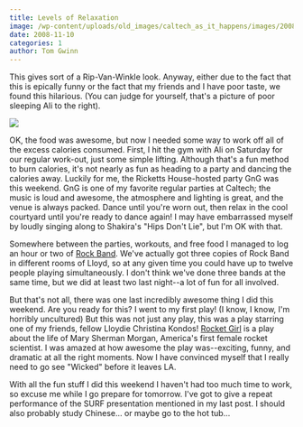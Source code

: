 ```yaml
---
title: Levels of Relaxation
image: /wp-content/uploads/old_images/caltech_as_it_happens/images/2008/11/10/blog3_2.jpg
date: 2008-11-10
categories: 1
author: Tom Gwinn
---
```



This gives sort of a Rip-Van-Winkle look. Anyway, either due to the fact that this is epically funny or the fact that my friends and I have poor taste, we found this hilarious. (You can judge for yourself, that's a picture of poor sleeping Ali to the right).


![](/old_images/caltech_as_it_happens/images/2008/11/09/blog2_3.jpg)

OK, the food was awesome, but now I needed some way to work off all of the excess calories consumed. First, I hit the gym with Ali on Saturday for our regular work-out, just some simple lifting. Although that's a fun method to burn calories, it's not nearly as fun as heading to a party and dancing the calories away. Luckily for me, the Ricketts House-hosted party GnG was this weekend. GnG is one of my favorite regular parties at Caltech; the music is loud and awesome, the atmosphere and lighting is great, and the venue is always packed. Dance until you're worn out, then relax in the cool courtyard until you're ready to dance again! I may have embarrassed myself by loudly singing along to Shakira's &quot;Hips Don't Lie&quot;, but I'm OK with that. 

Somewhere between the parties, workouts, and free food I managed to log an hour or two of [Rock Band](https://en.wikipedia.org/wiki/Rock_Band). We've actually got three copies of Rock Band in different rooms of Lloyd, so at any given time you could have up to twelve people playing simultaneously. I don't think we've done three bands at the same time, but we did at least two last night--a lot of fun for all involved.

But that's not all, there was one last incredibly awesome thing I did this weekend. Are you ready for this? I went to my first play! (I know, I know, I'm horribly uncultured) But this was not just any play, this was a play starring one of my friends, fellow Lloydie Christina Kondos! [Rocket Girl](https://www.pasadenastarnews.com/ci_10908433) is a play about the life of Mary Sherman Morgan, America's first female rocket scientist. I was amazed at how awesome the play was--exciting, funny, and dramatic at all the right moments. Now I have convinced myself that I really need to go see &quot;Wicked&quot; before it leaves LA.

With all the fun stuff I did this weekend I haven't had too much time to work, so excuse me while I go prepare for tomorrow. I've got to give a repeat performance of the SURF presentation mentioned in my last post. I should also probably study Chinese... or maybe go to the hot tub...



